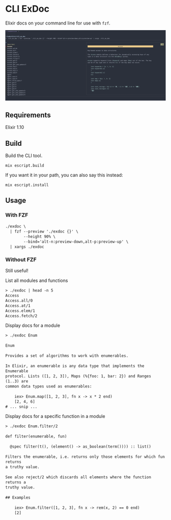 # CLI ExDoc

Elixir docs on your command line for use with `fzf`.

![demo of CLI ExDoc piped through FZF](assets/demo.gif)

## Requirements

Elixir 1.10

## Build

Build the CLI tool.
```
mix escript.build
```

If you want it in your path, you can also say this instead:

```
mix escript.install
```

## Usage

### With FZF

```
./exdoc \
  | fzf --preview './exdoc {}' \
        --height 90% \
        --bind='alt-n:preview-down,alt-p:preview-up' \
  | xargs ./exdoc
```

### Without FZF
Still useful!

List all modules and functions
```
> ./exdoc | head -n 5
Access
Access.all/0
Access.at/1
Access.elem/1
Access.fetch/2
```

Display docs for a module
```
> ./exdoc Enum

Enum

Provides a set of algorithms to work with enumerables.

In Elixir, an enumerable is any data type that implements the Enumerable
protocol. Lists ([1, 2, 3]), Maps (%{foo: 1, bar: 2}) and Ranges (1..3) are
common data types used as enumerables:

    iex> Enum.map([1, 2, 3], fn x -> x * 2 end)
    [2, 4, 6]
# ... snip ...
```

Display docs for a specific function in a module
```
> ./exdoc Enum.filter/2

def filter(enumerable, fun)

  @spec filter(t(), (element() -> as_boolean(term()))) :: list()

Filters the enumerable, i.e. returns only those elements for which fun returns
a truthy value.

See also reject/2 which discards all elements where the function returns a
truthy value.

## Examples

    iex> Enum.filter([1, 2, 3], fn x -> rem(x, 2) == 0 end)
    [2]
```
